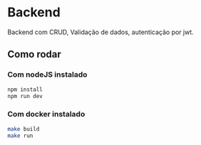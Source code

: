 # Backend 

Backend com CRUD, Validação de dados, autenticação por jwt.

## Como rodar
 
### Com nodeJS instalado

```bash
npm install
npm run dev
```
 
### Com docker instalado

```bash
make build
make run
```
